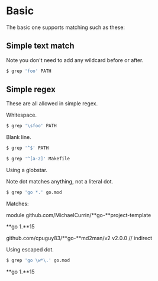 # Basic

The basic one supports matching such as these:


## Simple text match

Note you don't need to add any wildcard before or after.

```sh
$ grep 'foo' PATH
```


## Simple regex

These are all allowed in simple regex.


Whitespace.

```sh
$ grep '\sfoo' PATH
```

Blank line.

```sh
$ grep '^$' PATH
```

```sh
$ grep '^[a-z]' Makefile
```

Using a globstar. 

Note dot matches anything, not a literal dot.

```sh
$ grep 'go *.' go.mod
```

Matches:

module github.com/MichaelCurrin/**go-**project-template

**go 1.**15

github.com/cpuguy83/**go-**md2man/v2 v2.0.0 // indirect

Using escaped dot.

```sh
$ grep 'go \w*\.' go.mod
```

**go 1.**15

